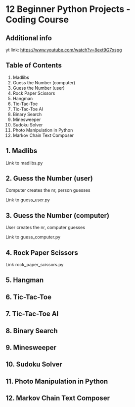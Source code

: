 # 12 Beginner Python Projects - Coding Course

## Additional info

yt link: <https://www.youtube.com/watch?v=8ext9G7xspg>

## Table of Contents

1. Madlibs
2. Guess the Number (computer)
3. Guess the Number (user)
4. Rock Paper Scissors
5. Hangman
6. Tic-Tac-Toe
7. Tic-Tac-Toe AI
8. Binary Search
9. Minesweeper
10. Sudoku Solver
11. Photo Manipulation in Python
12. Markov Chain Text Composer

## 1. Madlibs

Link to madlibs.py

## 2. Guess the Number (user)

Computer creates the nr, person guesses

Link to guess_user.py

## 3. Guess the Number (computer)

User creates the nr, computer guesses

Link to guess_computer.py

## 4. Rock Paper Scissors

Link rock_paper_scissors.py

## 5. Hangman

## 6. Tic-Tac-Toe

## 7. Tic-Tac-Toe AI

## 8. Binary Search

## 9. Minesweeper

## 10. Sudoku Solver

## 11. Photo Manipulation in Python

## 12. Markov Chain Text Composer
